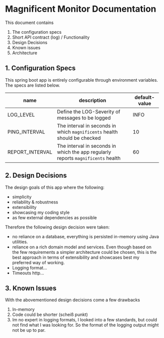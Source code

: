 # Magnificent Monitor Documentation
This document contains

1. The configuration specs
1. Short API contract (log) / Functionality
1. Design Decisions
1. Known issues
1. Architecture

## 1. Configuration Specs
This spring boot app is entirely configurable through environment variables. The specs are listed below.

| name          | description                                      | default-value      |
| ------------- | -------------------------------------------------| ------------------ |
| LOG_LEVEL     | Define the LOG-Severity of messages to be logged | INFO               |
| PING_INTERVAL | The interval in seconds in which `magnificents` health should be checked| 10       |
| REPORT_INTERVAL | The interval in seconds in which the app regularly reports `magnificents` health | 60 |          


## 2. Design Decisions
The design goals of this app where the following:
* simplicity
* reliability & robustness
* extensibility
* showcasing my coding style
* as few external dependencies as possible

Therefore the following design decision were taken:
* no reliance on a database, everything is persisted in-memory using Java utilities.
* reliance on a rich domain model and services. Even though based on the few requirements a simpler architecture could be 
  chosen, this is the best approach in terms of extensibility and showcases best my preferred way of working.
* Logging format...
* Timeouts http...

## 3. Known Issues
With the abovementioned design decisions come a few drawbacks

1. In-memory
2. Code could be shorter (scheiß punkt)
3. Im no expert in logging formats, I looked into a few standards, but could not find what I was looking for. So the 
   format of the logging output might not be up to par.

